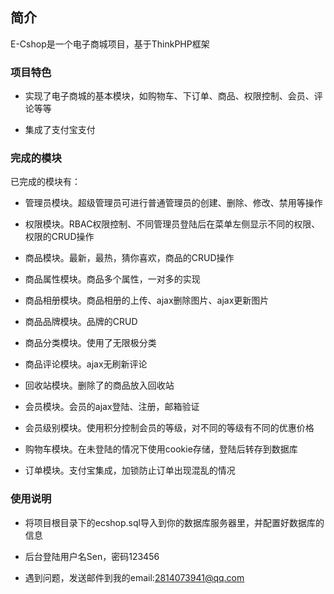 ﻿## 简介

E-Cshop是一个电子商城项目，基于ThinkPHP框架

### 项目特色

* 实现了电子商城的基本模块，如购物车、下订单、商品、权限控制、会员、评论等等

* 集成了支付宝支付

### 完成的模块

已完成的模块有：

* 管理员模块。超级管理员可进行普通管理员的创建、删除、修改、禁用等操作

* 权限模块。RBAC权限控制、不同管理员登陆后在菜单左侧显示不同的权限、权限的CRUD操作

* 商品模块。最新，最热，猜你喜欢，商品的CRUD操作

* 商品属性模块。商品多个属性，一对多的实现

* 商品相册模块。商品相册的上传、ajax删除图片、ajax更新图片

* 商品品牌模块。品牌的CRUD

* 商品分类模块。使用了无限极分类

* 商品评论模块。ajax无刷新评论

* 回收站模块。删除了的商品放入回收站

* 会员模块。会员的ajax登陆、注册，邮箱验证

* 会员级别模块。使用积分控制会员的等级，对不同的等级有不同的优惠价格

* 购物车模块。在未登陆的情况下使用cookie存储，登陆后转存到数据库

* 订单模块。支付宝集成，加锁防止订单出现混乱的情况


### 使用说明

* 将项目根目录下的ecshop.sql导入到你的数据库服务器里，并配置好数据库的信息

* 后台登陆用户名Sen，密码123456

* 遇到问题，发送邮件到我的email:2814073941@qq.com

